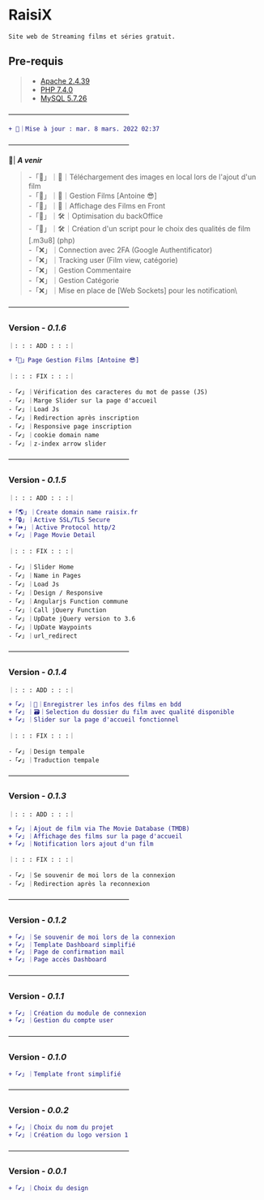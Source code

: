# **RaisiX**
```
Site web de Streaming films et séries gratuit.
```

## **Pre-requis**
> - [Apache 2.4.39](https://httpd.apache.org/download.cgi)
> - [PHP 7.4.0](https://www.php.net/downloads.php)
> - [MySQL 5.7.26](https://www.mysql.com/fr/downloads/)

—————————————————

```DIFF
+ 🔄｜Mise à jour : mar. 8 mars. 2022 02:37
```
—————————————————

🍿| ***A venir***
> -「🔄」｜📌｜Téléchargement des images en local lors de l'ajout d'un film\
> -「🔄」｜📌｜Gestion Films [Antoine 😎]\
> -「🔄」｜👀｜Affichage des Films en Front\
> -「🔄」｜🛠｜Optimisation du backOffice\
> -「🔄」｜🛠｜Création d'un script pour le choix des qualités de film [.m3u8] (php)\
> -「❌」｜Connection avec 2FA (Google Authentificator)\
> -「❌」｜Tracking user (Film view, catégorie)\
> -「❌」｜Gestion Commentaire\
> -「❌」｜Gestion Catégorie\
> -「❌」｜Mise en place de [Web Sockets] pour les notification\

—————————————————
###  **Version** - *0.1.6*
`｜: : : ADD : : :｜`
```DIFF
+「🔄」Page Gestion Films [Antoine 😎]
```
`｜: : : FIX : : :｜`
```FIX
-「✔️」｜Vérification des caracteres du mot de passe (JS)
-「✔️」｜Marge Slider sur la page d'accueil
-「✔️」｜Load Js
-「✔️」｜Redirection après inscription
-「✔️」｜Responsive page inscription
-「✔️」｜cookie domain name
-「✔️」｜z-index arrow slider
```
—————————————————
###  **Version** - *0.1.5*
`｜: : : ADD : : :｜`
```DIFF
+「🌎」｜Create domain name raisix.fr
+「🔒」｜Active SSL/TLS Secure
+「⏩」｜Active Protocol http/2
+「✔️」｜Page Movie Detail
```
`｜: : : FIX : : :｜`
```FIX
-「✔️」｜Slider Home
-「✔️」｜Name in Pages
-「✔️」｜Load Js
-「✔️」｜Design / Responsive
-「✔️」｜Angularjs Function commune
-「✔️」｜Call jQuery Function
-「✔️」｜UpDate jQuery version to 3.6
-「✔️」｜UpDate Waypoints
-「✔️」｜url_redirect
```
—————————————————
### **Version** - *0.1.4*
`｜: : : ADD : : :｜`
```DIFF
+「✔️」｜💾｜Enregistrer les infos des films en bdd
+「✔️」｜🗃️｜Selection du dossier du film avec qualité disponible
+「✔️」｜Slider sur la page d'accueil fonctionnel
```
`｜: : : FIX : : :｜`
```FIX
-「✔️」｜Design tempale
-「✔️」｜Traduction tempale
```
—————————————————
### **Version** - *0.1.3*
`｜: : : ADD : : :｜`
```DIFF
+「✔️」｜Ajout de film via The Movie Database (TMDB)
+「✔️」｜Affichage des films sur la page d'accueil
+「✔️」｜Notification lors ajout d'un film
```
`｜: : : FIX : : :｜`
```FIX
-「✔️」｜Se souvenir de moi lors de la connexion
-「✔️」｜Redirection après la reconnexion
```
—————————————————
### **Version** - *0.1.2*
```DIFF
+「✔️」｜Se souvenir de moi lors de la connexion
+「✔️」｜Template Dashboard simplifié 
+「✔️」｜Page de confirmation mail
+「✔️」｜Page accès Dashboard
```
—————————————————
### **Version** - *0.1.1*
```DIFF
+「✔️」｜Création du module de connexion
+「✔️」｜Gestion du compte user
```
—————————————————
### **Version** - *0.1.0*
```DIFF
+「✔️」｜Template front simplifié
```
—————————————————
### **Version** - *0.0.2*
```DIFF
+「✔️」｜Choix du nom du projet 
+「✔️」｜Création du logo version 1
```
—————————————————
### **Version** - *0.0.1*
```DIFF
+「✔️」｜Choix du design
```